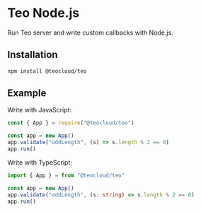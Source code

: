 Teo Node.js
==========

Run Teo server and write custom callbacks with Node.js.

## Installation

```sh
npm install @teocloud/teo
```

## Example

Write with JavaScript:

```javascript
const { App } = require("@teocloud/teo")

const app = new App()
app.validate("oddLength", (s) => s.length % 2 == 0)
app.run()

```

Write with TypeScript:

```typescript
import { App } = from "@teocloud/teo"

const app = new App()
app.validate("oddLength", (s: string) => s.length % 2 == 0)
app.run()

```
